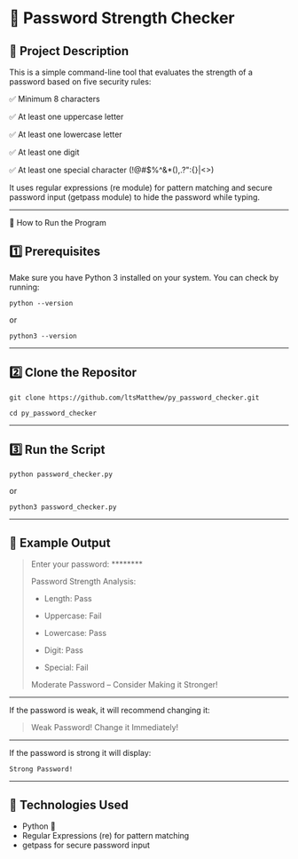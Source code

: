 # 🔐 Password Strength Checker

## 📌 Project Description
This is a simple command-line tool that evaluates the strength of a password based on five security rules:

✅ Minimum 8 characters

✅ At least one uppercase letter

✅ At least one lowercase letter

✅ At least one digit

✅ At least one special character (!@#$%^&*(),.?":{}|<>)


It uses regular expressions (re module) for pattern matching and secure password input (getpass module) to hide the password while typing.

---------------------------------------------------------------------------------------------------------------

🚀 How to Run the Program

## 1️⃣ Prerequisites
Make sure you have Python 3 installed on your system. You can check by running:

```python --version```

or

```python3 --version```

---------------------------------------------------------------------------------------------------------------

## 2️⃣ Clone the Repositor

```git clone https://github.com/ltsMatthew/py_password_checker.git```

```cd py_password_checker```

---------------------------------------------------------------------------------------------------------------

## 3️⃣ Run the Script

```python password_checker.py```

or

```python3 password_checker.py```

---------------------------------------------------------------------------------------------------------------

## 🎯 Example Output

>Enter your password: ********
>
>Password Strength Analysis:
>
>- Length: Pass
>  
>-  Uppercase: Fail
>  
>- Lowercase: Pass
>  
>- Digit: Pass
>  
>- Special: Fail
>
>Moderate Password – Consider Making it Stronger!

---------------------------------------------------------------------------------------------------------------

If the password is weak, it will recommend changing it:

>Weak Password! Change it Immediately!

---------------------------------------------------------------------------------------------------------------

If the password is strong it will display:

```Strong Password!```

---------------------------------------------------------------------------------------------------------------

## 📜 Technologies Used

* Python 🐍
* Regular Expressions (re) for pattern matching
* getpass for secure password input
